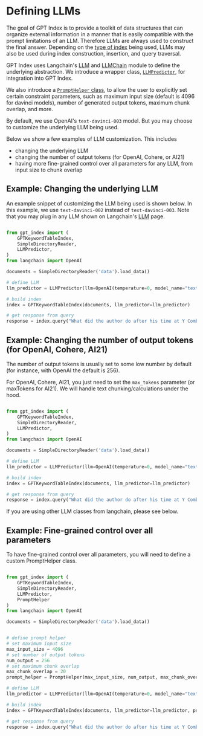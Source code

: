 # Defining LLMs

The goal of GPT Index is to provide a toolkit of data structures that can organize external information in a manner that 
is easily compatible with the prompt limitations of an LLM. Therefore LLMs are always used to construct the final
answer.
Depending on the [type of index](/reference/indices.rst) being used,
LLMs may also be used during index construction, insertion, and query traversal.

GPT Index uses Langchain's [LLM](https://langchain.readthedocs.io/en/latest/modules/llms.html) 
and [LLMChain](https://langchain.readthedocs.io/en/latest/modules/chains.html) module to define
the underlying abstraction. We introduce a wrapper class, 
[`LLMPredictor`](/reference/llm_predictor.rst), for integration into GPT Index.

We also introduce a [`PromptHelper` class](/reference/prompt_helper.rst), to
allow the user to explicitly set certain constraint parameters, such as 
maximum input size (default is 4096 for davinci models), number of generated output
tokens, maximum chunk overlap, and more.

By default, we use OpenAI's `text-davinci-003` model. But you may choose to customize
the underlying LLM being used.

Below we show a few examples of LLM customization. This includes
- changing the underlying LLM 
- changing the number of output tokens (for OpenAI, Cohere, or AI21)
- having more fine-grained control over all parameters for any LLM, from input size to chunk overlap


## Example: Changing the underlying LLM

An example snippet of customizing the LLM being used is shown below. 
In this example, we use `text-davinci-002` instead of `text-davinci-003`. Note that 
you may plug in any LLM shown on Langchain's 
[LLM](https://langchain.readthedocs.io/en/latest/modules/llms.html) page.

```python

from gpt_index import (
    GPTKeywordTableIndex, 
    SimpleDirectoryReader, 
    LLMPredictor,
)
from langchain import OpenAI

documents = SimpleDirectoryReader('data').load_data()

# define LLM
llm_predictor = LLMPredictor(llm=OpenAI(temperature=0, model_name="text-davinci-002"))

# build index
index = GPTKeywordTableIndex(documents, llm_predictor=llm_predictor)

# get response from query
response = index.query("What did the author do after his time at Y Combinator?")

```


## Example: Changing the number of output tokens (for OpenAI, Cohere, AI21)

The number of output tokens is usually set to some low number by default (for instance,
with OpenAI the default is 256).

For OpenAI, Cohere, AI21, you just need to set the `max_tokens` parameter 
(or maxTokens for AI21). We will handle text chunking/calculations under the hood.


```python

from gpt_index import (
    GPTKeywordTableIndex, 
    SimpleDirectoryReader, 
    LLMPredictor,
)
from langchain import OpenAI

documents = SimpleDirectoryReader('data').load_data()

# define LLM
llm_predictor = LLMPredictor(llm=OpenAI(temperature=0, model_name="text-davinci-002", max_tokens=512))

# build index
index = GPTKeywordTableIndex(documents, llm_predictor=llm_predictor)

# get response from query
response = index.query("What did the author do after his time at Y Combinator?")

```

If you are using other LLM classes from langchain, please see below.


## Example: Fine-grained control over all parameters

To have fine-grained control over all parameters, you will need to define
a custom PromptHelper class.


```python

from gpt_index import (
    GPTKeywordTableIndex, 
    SimpleDirectoryReader, 
    LLMPredictor,
    PromptHelper
)
from langchain import OpenAI

documents = SimpleDirectoryReader('data').load_data()


# define prompt helper
# set maximum input size
max_input_size = 4096
# set number of output tokens
num_output = 256
# set maximum chunk overlap
max_chunk_overlap = 20
prompt_helper = PromptHelper(max_input_size, num_output, max_chunk_overlap)

# define LLM
llm_predictor = LLMPredictor(llm=OpenAI(temperature=0, model_name="text-davinci-002", max_tokens=num_output))

# build index
index = GPTKeywordTableIndex(documents, llm_predictor=llm_predictor, prompt_helper=prompt_helper)

# get response from query
response = index.query("What did the author do after his time at Y Combinator?")

```
